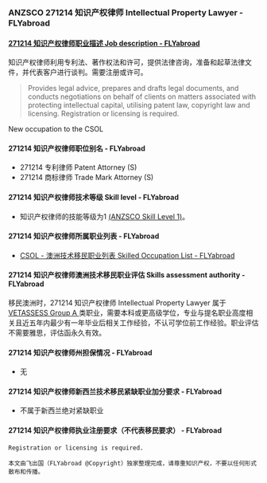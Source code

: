 ### ANZSCO 271214 知识产权律师 Intellectual Property Lawyer - FLYabroad ###

####  [271214 知识产权律师职业描述 Job description - FLYabroad](http://www.flyabroadvisa.com/anzsco/2712.html#271214)

知识产权律师利用专利法、著作权法和许可，提供法律咨询，准备和起草法律文件，并代表客户进行谈判。需要注册或许可。

> Provides legal advice, prepares and drafts legal documents, and conducts negotiations on behalf of clients on matters associated with protecting intellectual capital, utilising patent law, copyright law and licensing. Registration or licensing is required.

New occupation to the CSOL

#### 271214 知识产权律师职位别名 - FLYabroad
 
- 271214	 专利律师 Patent Attorney (S)
- 271214 商标律师 Trade Mark Attorney (S)

#### 271214 知识产权律师技术等级 Skill level - FLYabroad

- 知识产权律师的技能等级为1 [(ANZSCO Skill Level 1)](http://www.flyabroadvisa.com/anzsco/)。

#### 271214 知识产权律师所属职业列表 - FLYabroad

- [CSOL - 澳洲技术移民职业列表 Skilled Occupation List - FLYabroad](http://www.flyabroadvisa.com/sol/)

#### 271214 知识产权律师澳洲技术移民职业评估 Skills assessment authority - FLYabroad

移民澳洲时，271214 知识产权律师 Intellectual Property Lawyer 属于 [VETASSESS Group A ](http://www.flyabroadvisa.com/ass/vetassess.html)类职业，需要本科或更高级学位，专业与提名职业高度相关且近五年内最少有一年毕业后相关工作经验，不认可学位前工作经验。职业评估不需要雅思，评估函永久有效。

#### 271214 知识产权律师州担保情况 - FLYabroad

- 无

#### 271214 知识产权律师新西兰技术移民紧缺职业加分要求 - FLYabroad

- 不属于新西兰绝对紧缺职业

#### 271214 知识产权律师执业注册要求（不代表移民要求） - FLYabroad

    Registration or licensing is required.

`本文由飞出国（FLYabroad @Copyright）独家整理完成，请尊重知识产权，不要以任何形式散布和传播。`